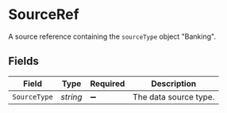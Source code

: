 # SourceRef

A source reference containing the `sourceType` object "Banking".


## Fields

| Field                 | Type                  | Required              | Description           |
| --------------------- | --------------------- | --------------------- | --------------------- |
| `SourceType`          | *string*              | :heavy_minus_sign:    | The data source type. |